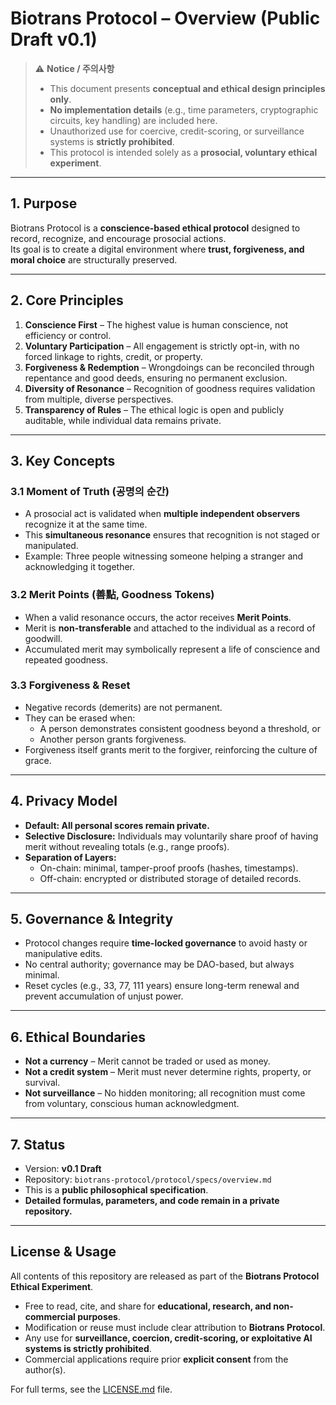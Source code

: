 # Biotrans Protocol – Overview (Public Draft v0.1)

> ⚠️ **Notice / 주의사항**
> - This document presents **conceptual and ethical design principles only**.  
> - **No implementation details** (e.g., time parameters, cryptographic circuits, key handling) are included here.  
> - Unauthorized use for coercive, credit-scoring, or surveillance systems is **strictly prohibited**.  
> - This protocol is intended solely as a **prosocial, voluntary ethical experiment**.  

---

## 1. Purpose
Biotrans Protocol is a **conscience-based ethical protocol** designed to record, recognize, and encourage prosocial actions.  
Its goal is to create a digital environment where **trust, forgiveness, and moral choice** are structurally preserved.

---

## 2. Core Principles
1. **Conscience First** – The highest value is human conscience, not efficiency or control.  
2. **Voluntary Participation** – All engagement is strictly opt-in, with no forced linkage to rights, credit, or property.  
3. **Forgiveness & Redemption** – Wrongdoings can be reconciled through repentance and good deeds, ensuring no permanent exclusion.  
4. **Diversity of Resonance** – Recognition of goodness requires validation from multiple, diverse perspectives.  
5. **Transparency of Rules** – The ethical logic is open and publicly auditable, while individual data remains private.

---

## 3. Key Concepts

### 3.1 Moment of Truth (공명의 순간)
- A prosocial act is validated when **multiple independent observers** recognize it at the same time.  
- This **simultaneous resonance** ensures that recognition is not staged or manipulated.  
- Example: Three people witnessing someone helping a stranger and acknowledging it together.

### 3.2 Merit Points (善點, Goodness Tokens)
- When a valid resonance occurs, the actor receives **Merit Points**.  
- Merit is **non-transferable** and attached to the individual as a record of goodwill.  
- Accumulated merit may symbolically represent a life of conscience and repeated goodness.

### 3.3 Forgiveness & Reset
- Negative records (demerits) are not permanent.  
- They can be erased when:  
  - A person demonstrates consistent goodness beyond a threshold, or  
  - Another person grants forgiveness.  
- Forgiveness itself grants merit to the forgiver, reinforcing the culture of grace.

---

## 4. Privacy Model
- **Default: All personal scores remain private.**  
- **Selective Disclosure:** Individuals may voluntarily share proof of having merit without revealing totals (e.g., range proofs).  
- **Separation of Layers:**  
  - On-chain: minimal, tamper-proof proofs (hashes, timestamps).  
  - Off-chain: encrypted or distributed storage of detailed records.

---

## 5. Governance & Integrity
- Protocol changes require **time-locked governance** to avoid hasty or manipulative edits.  
- No central authority; governance may be DAO-based, but always minimal.  
- Reset cycles (e.g., 33, 77, 111 years) ensure long-term renewal and prevent accumulation of unjust power.

---

## 6. Ethical Boundaries
- **Not a currency** – Merit cannot be traded or used as money.  
- **Not a credit system** – Merit must never determine rights, property, or survival.  
- **Not surveillance** – No hidden monitoring; all recognition must come from voluntary, conscious human acknowledgment.  

---

## 7. Status
- Version: **v0.1 Draft**  
- Repository: `biotrans-protocol/protocol/specs/overview.md`  
- This is a **public philosophical specification**.  
- **Detailed formulas, parameters, and code remain in a private repository.**

---

## License & Usage  
All contents of this repository are released as part of the **Biotrans Protocol Ethical Experiment**.  

- Free to read, cite, and share for **educational, research, and non-commercial purposes**.  
- Modification or reuse must include clear attribution to **Biotrans Protocol**.  
- Any use for **surveillance, coercion, credit-scoring, or exploitative AI systems is strictly prohibited**.  
- Commercial applications require prior **explicit consent** from the author(s).  

For full terms, see the [LICENSE.md](./LICENSE.md) file.  
